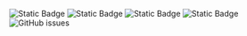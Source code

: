 ![Static Badge](https://img.shields.io/badge/blacklists-60-000000) ![Static Badge](https://img.shields.io/badge/blacklisted-3024606-cc0000) ![Static Badge](https://img.shields.io/badge/whitelisted-2244-00CC00) ![Static Badge](https://img.shields.io/badge/streaming_blacklist-28107-000000) ![GitHub issues](https://img.shields.io/github/issues/fabriziosalmi/blacklists)
